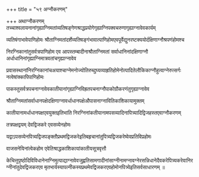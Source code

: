 +++
title = "५९ अग्नौकरणम्"

+++
अथाग्नौकरणम् तच्चाश्वलायनानांगृह्याग्निमतांव्यतिषङ्गेणश्राद्धप्रयोगेगृह्याग्निपक्वचरुणागृह्याग्नावेवकार्यम्

व्यतिषंगाभावेपाणिहोमः श्रौताग्निमतांदर्शेव्यतिषङ्गंभावात्पाणिहोमएवपूर्वेद्युनरष्टक्ययोर्दक्षिणाग्नौश्रपणंहोमश्च

निरग्निकानांतुसर्वत्रपाणिहोम एव आपस्तम्बादीनाश्रौताग्निमतां सर्वाधानिनांदक्षिणाग्नौ अर्धाधानिनांगृह्याग्निमात्रवतांचगृह्याग्नावेव

प्रवासस्थानांनिरग्निकानांचअयाश्चाग्नेमनोज्योतिरुब्दुघ्यव्याह्रतिहोमेनोत्पादितेलौकिकाग्नौहुत्वाग्नेरुत्सर्गः नत्वेषांक्कापिपाणिहोमः

पाकस्तुसर्वत्रपचनाग्नावेवकातीयानांगृह्याग्निविह्रतपचनाग्नौपाकोग्रौकरणंतुगृह्याग्नावेव

श्रौताग्निमतांसर्वाधानपक्षेदक्षिणाग्नावर्धाधानपक्षेऔपासनाग्नावितिकाशिकायामुक्तम्

कातीयानामर्धाधानपक्षएवयुक्तइतिभाति निरग्निनांकतीयानामपसव्यादिनापित्र्यादिद्विजहस्तएवाग्नौकरणम्

तत्रपक्षद्वयम् देवद्विजकरे एवसव्येनहोमः

यद्वाऽपसव्येनपित्र्यद्विजपङ्क्तौप्रथमद्विजकरेइतिबहृचानांतुपित्र्यद्विजकरेष्वेवप्रतिविप्रहोमः

वाजसनेयिनांत्वेकहोम एवेतिश्राद्धकाशिकायांकातीयसूत्रवृत्तौ

केचित्तुपृष्ठोदिविविधानेनाग्निमुत्पाद्याग्नावेवजुह्वतिसामगादीनांसाग्नीनामग्नावग्नेरसन्निधानेदैवकरेपित्र्यकरेवानिरग्नीनांतुदेवद्विजकरएव
मृतभार्यस्यापत्नीकस्यप्रथमेवद्विजकरएवहोमोनपित्र्येइतिसर्वसाधारणम् ॥
